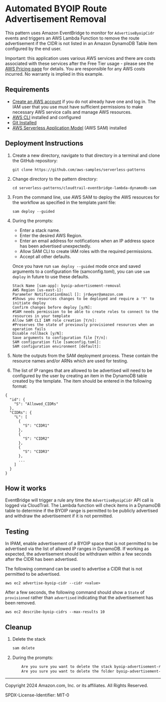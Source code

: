 # Automated BYOIP Route Advertisement Removal

This pattern uses Amazon EventBridge to monitor for `AdvertiseByoipCidr` events and triggers an AWS Lambda Function to remove the route advertisement if the CIDR is not listed in an Amazon DynamoDB Table item configured by the end user.

Important: this application uses various AWS services and there are costs associated with these services after the Free Tier usage - please see the [AWS Pricing page](https://aws.amazon.com/pricing/) for details. You are responsible for any AWS costs incurred. No warranty is implied in this example.

## Requirements

* [Create an AWS account](https://portal.aws.amazon.com/gp/aws/developer/registration/index.html) if you do not already have one and log in. The IAM user that you use must have sufficient permissions to make necessary AWS service calls and manage AWS resources.
* [AWS CLI](https://docs.aws.amazon.com/cli/latest/userguide/install-cliv2.html) installed and configured
* [Git Installed](https://git-scm.com/book/en/v2/Getting-Started-Installing-Git)
* [AWS Serverless Application Model](https://docs.aws.amazon.com/serverless-application-model/latest/developerguide/serverless-sam-cli-install.html) (AWS SAM) installed

## Deployment Instructions

1. Create a new directory, navigate to that directory in a terminal and clone the GitHub repository:
    ``` 
    git clone https://github.com/aws-samples/serverless-patterns
    ```
1. Change directory to the pattern directory:
    ```
    cd serverless-patterns/cloudtrail-eventbridge-lambda-dynamodb-sam
    ```
1. From the command line, use AWS SAM to deploy the AWS resources for the workflow as specified in the template.yaml file:
    ```
    sam deploy --guided
    ```
1. During the prompts:
    * Enter a stack name.
    * Enter the desired AWS Region.
    * Enter an email address for notifications when an IP address space has been advertised unexpectedly.
    * Allow SAM CLI to create IAM roles with the required permissions.
    * Accept all other defaults.

    Once you have run `sam deploy --guided` mode once and saved arguments to a configuration file (samconfig.toml), you can use `sam deploy` in future to use these defaults.
    ```
    Stack Name [sam-app]: byoip-advertisement-removal
    AWS Region [us-east-1]:
    Parameter NotificationEmail []: jrdwyer@amazon.com
    #Shows you resources changes to be deployed and require a 'Y' to initiate deploy
    Confirm changes before deploy [y/N]: 
    #SAM needs permission to be able to create roles to connect to the resources in your template
    Allow SAM CLI IAM role creation [Y/n]: 
    #Preserves the state of previously provisioned resources when an operation fails
    Disable rollback [y/N]: 
    Save arguments to configuration file [Y/n]: 
    SAM configuration file [samconfig.toml]:
    SAM configuration environment [default]:
    ```

1. Note the outputs from the SAM deployment process. These contain the resource names and/or ARNs which are used for testing.

1. The list of IP ranges that are allowed to be advertised will need to be configured by the user by creating an item in the DynamoDB table created by the template.  The item should be entered in the following format:
```
{
  "id": {
    "S": "Allowed_CIDRs"
  },
  "CIDRs": {
    "L": [
      {
        "S": "CIDR1"
      },
      {
        "S": "CIDR2"
      },
      {
        "S": "CIDR3"
      },
      ...
    ]
  }
}
```


## How it works

EventBridge will trigger a rule any time the `AdvertiseByoipCidr` API call is logged via CloudTrail.  The Lambda function will check items in a DynamoDB table to determine if the BYOIP range is permitted to be publicly advertised and withdraw the advertisement if it is not permitted. 


## Testing

In IPAM, enable advertisement of a BYOIP space that is not permitted to be advertised via the list of allowed IP ranges in DynamoDB.  If working as expected, the advertisement should be withdrawn within a few seconds after the CIDR has been advertised.

The following command can be used to advertise a CIDR that is not permitted to be advertised.

```aws ec2 advertise-byoip-cidr --cidr <value>```

After a few seconds, the following command should show a ```State``` of ```provisioned``` rather than ```advertised``` indicating that the advertisement has been removed.

```aws ec2 describe-byoip-cidrs --max-results 10```


## Cleanup
 
1. Delete the stack
    ```bash
    sam delete
    ```
1. During the prompts:
    ```bash
        Are you sure you want to delete the stack byoip-advertisement-removal in the region us-east-1 ? [y/N]: y
        Are you sure you want to delete the folder byoip-advertisement-removal in S3 which contains the artifacts? [y/N]: y
    ```
----
Copyright 2024 Amazon.com, Inc. or its affiliates. All Rights Reserved.

SPDX-License-Identifier: MIT-0
